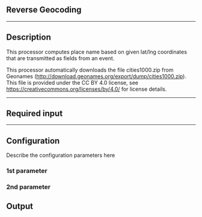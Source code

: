 <!--
  ~ Licensed to the Apache Software Foundation (ASF) under one or more
  ~ contributor license agreements.  See the NOTICE file distributed with
  ~ this work for additional information regarding copyright ownership.
  ~ The ASF licenses this file to You under the Apache License, Version 2.0
  ~ (the "License"); you may not use this file except in compliance with
  ~ the License.  You may obtain a copy of the License at
  ~
  ~    http://www.apache.org/licenses/LICENSE-2.0
  ~
  ~ Unless required by applicable law or agreed to in writing, software
  ~ distributed under the License is distributed on an "AS IS" BASIS,
  ~ WITHOUT WARRANTIES OR CONDITIONS OF ANY KIND, either express or implied.
  ~ See the License for the specific language governing permissions and
  ~ limitations under the License.
  ~
  -->

## Reverse Geocoding

<p align="center"> 
</p>

***

## Description

This processor computes place name based on given lat/lng coordinates that are transmitted as fields from an event.

This processor automatically downloads the file cities1000.zip from Geonames (http://download.geonames.org/export/dump/cities1000.zip). This file is provided under the CC BY 4.0 license, see https://creativecommons.org/licenses/by/4.0/ for license details.

***

## Required input



***

## Configuration

Describe the configuration parameters here

### 1st parameter


### 2nd parameter

## Output
